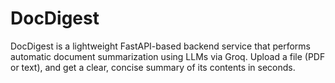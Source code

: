 # DocDigest
DocDigest is a lightweight FastAPI-based backend service that performs automatic document summarization using LLMs via Groq. Upload a file (PDF or text), and get a clear, concise summary of its contents in seconds.

